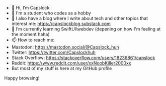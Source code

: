 - 👋 Hi, I’m Capslock
- 👀 I'm a student who codes as a hobby
- 📰 I also have a blog where I write about tech and other topics that interest me: https://capslockblog.substack.com
- 🌱 I’m currently learning SwiftUI\webdev (depening on how I'm feeling at the moment haha)
- 📫 How to reach me:
- Mastodon: https://mastodon.social/@Capslock_huh
- Twitter: https://twitter.com/Capslockhuh
- Stack Overflow: https://stackoverflow.com/users/18236861/capslock
- Reddit: https://www.reddit.com/user/xxNoobKiller2000xx
- But most of my stuff is here at my GitHub profile

Happy browsing!

<!---
Capslockhuh/Capslockhuh is a ✨ special ✨ repository because its `README.md` (this file) appears on your GitHub profile.
You can click the Preview link to take a look at your changes.
--->
